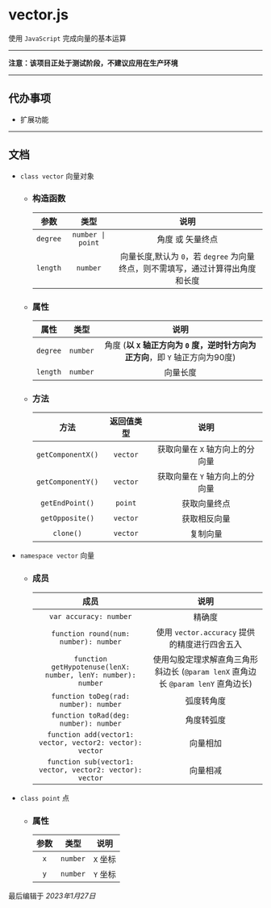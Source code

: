 # vector.js
使用 `JavaScript` 完成向量的基本运算

---

**注意：该项目正处于测试阶段，不建议应用在生产环境**

---

## 代办事项
- 扩展功能

---

## 文档

- `class vector` 向量对象

    - ### 构造函数
    
        | 参数 | 类型 | 说明 |
        |:---:|:---:|:---:|
        | `degree` | `number \| point` | 角度 或 矢量终点 |
        | `length` | `number` | 向量长度,默认为 `0`，若 `degree` 为向量终点，则不需填写，通过计算得出角度和长度 |

    - ### 属性

        | 属性 | 类型 | 说明 |
        |:---:|:---:|:---:|
        | `degree` | `number` | 角度 (**以 `X` 轴正方向为 `0` 度，逆时针方向为正方向**，即 `Y` 轴正方向为90度)|
        | `length` | `number` | 向量长度 |
    
    - ### 方法 
    
        | 方法 | 返回值类型 | 说明 |
        |:---:|:---:|:---:|
        | `getComponentX()` | `vector` | 获取向量在 `X` 轴方向上的分向量 |
        | `getComponentY()` | `vector` | 获取向量在 `Y` 轴方向上的分向量 |
        | `getEndPoint()` | `point` | 获取向量终点 |
        | `getOpposite()` | `vector` | 获取相反向量 |
        | `clone()` | `vector` | 复制向量 |
		
- `namespace vector` 向量

	- ### 成员
	
		| 成员 | 说明 |
        |:---:|:---:|
		| `var accuracy: number` | 精确度 |
		| `function round(num: number): number` | 使用 `vector.accuracy` 提供的精度进行四舍五入 |
		| `function getHypotenuse(lenX: number, lenY: number): number` | 使用勾股定理求解直角三角形斜边长  (`@param lenX` 直角边长 `@param lenY` 直角边长) |
		| `function toDeg(rad: number): number` | 弧度转角度 |
		| `function toRad(deg: number): number` | 角度转弧度 |
		| `function add(vector1: vector, vector2: vector): vector` | 向量相加 |
		| `function sub(vector1: vector, vector2: vector): vector` | 向量相减 |

- `class point` 点

	- ### 属性
	
		| 参数 | 类型 | 说明 |
        |:---:|:---:|:---:|
        | `x` | `number` | `X` 坐标 |
		| `y` | `number` | `Y` 坐标 |
		
最后编辑于 *2023年1月27日*
		
